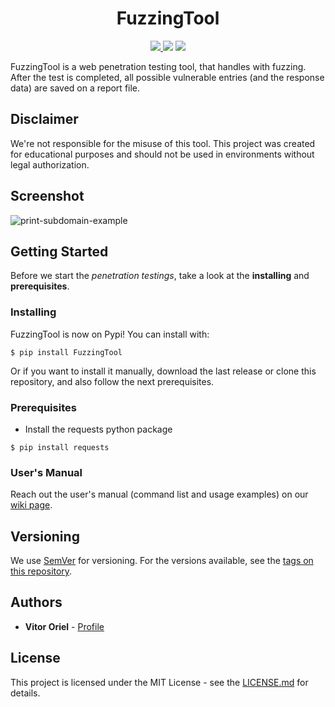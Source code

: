 <h1 align="center">FuzzingTool</h1>
<p align="center">
<a href="https://github.com/NESCAU-UFLA/FuzzingTool/releases/tag/v3.7.3">
<img src="https://img.shields.io/static/v1?label=Release&message=v3.7.3&color=darkred" />
</a>
<img src="https://img.shields.io/static/v1?label=python&message=v3.6.9&color=informational&logo=python" />
<a href="https://github.com/NESCAU-UFLA/FuzzingTool/blob/master/LICENSE.md">
<img src="https://img.shields.io/static/v1?label=License&message=MIT&color=brightgreen" />
</a>
</p>

FuzzingTool is a web penetration testing tool, that handles with fuzzing. After the test is completed, all possible vulnerable entries (and the response data) are saved on a report file.
<br/>

## Disclaimer
We're not responsible for the misuse of this tool. This project was created for educational purposes and should not be used in environments without legal authorization.

## Screenshot
![print-subdomain-example](https://user-images.githubusercontent.com/43549176/108902964-872c4a80-75fb-11eb-8745-79afa90a22c2.png)

## Getting Started
Before we start the *penetration testings*, take a look at the **installing** and **prerequisites**.

### Installing
FuzzingTool is now on Pypi! You can install with:
```
$ pip install FuzzingTool
```

Or if you want to install it manually, download the last release or clone this repository, and also follow the next prerequisites.

### Prerequisites
* Install the requests python package
```
$ pip install requests
```

### User's Manual
Reach out the user's manual (command list and usage examples) on our <a href="https://github.com/NESCAU-UFLA/FuzzingTool/wiki" target="_blank">wiki page</a>.

## Versioning
We use <a target="_blank" href="https://semver.org/">SemVer</a> for versioning. For the versions available, see the <a target="_blank" href="https://github.com/NESCAU-UFLA/FuzzingTool/releases">tags on this repository</a>.

## Authors
* <b>Vitor Oriel</b> - <a target="_blank" href="https://github.com/VitorOriel">Profile</a>

## License
This project is licensed under the MIT License - see the <a target="_blank" href="https://github.com/NESCAU-UFLA/FuzzingTool/blob/master/LICENSE.md">LICENSE.md</a> for details.
